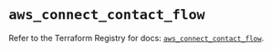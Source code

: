 # `aws_connect_contact_flow`

Refer to the Terraform Registry for docs: [`aws_connect_contact_flow`](https://registry.terraform.io/providers/hashicorp/aws/5.83.1/docs/resources/connect_contact_flow).
